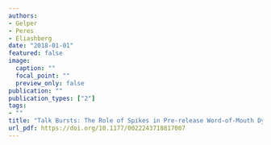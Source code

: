 ```yaml
---
authors:
- Gelper
- Peres
- Eliashberg
date: "2018-01-01"
featured: false
image:
  caption: ""
  focal_point: ""
  preview_only: false
publication: ""
publication_types: ["2"]
tags:
- ""
title: "Talk Bursts: The Role of Spikes in Pre-release Word-of-Mouth Dynamics"
url_pdf: https://doi.org/10.1177/0022243718817007
---
```

